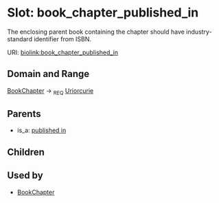 
# Slot: book_chapter_published_in


The enclosing parent book containing the chapter should have industry-standard identifier from ISBN.

URI: [biolink:book_chapter_published_in](https://w3id.org/biolink/vocab/book_chapter_published_in)


## Domain and Range

[BookChapter](BookChapter.md) ->  <sub>REQ</sub>
 [Uriorcurie](types/Uriorcurie.md)

## Parents

 *  is_a: [published in](published_in.md)

## Children


## Used by

 * [BookChapter](BookChapter.md)
